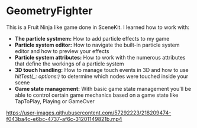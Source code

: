 # GeometryFighter

This is a Fruit Ninja like game done in SceneKit. I learned how to work with:
* **The particle systmem:** How to add particle effects to my game
* **Particle system editor:** How to navigate the built-in particle system editor and how to preview your effects
* **Particle system attributes:** How to work with the numerous attributes that define the workings of a particle system
* **3D touch handling:** How to manage touch events in 3D and how to use *hitTest(_: options:)* to determine which nodes were touched inside your scene
* **Game state management:** With basic game state management you'll be able to control certain game mechanics based on a game state like TapToPlay, Playing or GameOver

https://user-images.githubusercontent.com/57292223/218209474-f043ba4c-e6bc-4737-af6c-31201149821b.mp4

